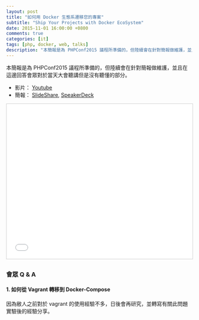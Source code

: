 ```yaml
---
layout: post
title: "如何用 Docker 生態系遷移您的專案"
subtitle: "Ship Your Projects with Docker EcoSystem"
date: 2015-11-01 16:00:00 +0800
comments: true
categories: [it]
tags: [php, docker, web, talks]
description: "本簡報是為 PHPConf2015 議程所準備的，但陸續會在針對簡報做維護，並且在這邊回答會眾對於當天大會聽講但是沒有聽懂的部分。"
---
```


本簡報是為 PHPConf2015 議程所準備的，但陸續會在針對簡報做維護，並且在這邊回答會眾對於當天大會聽講但是沒有聽懂的部分。

- 影片： [Youtube](https://www.youtube.com/watch?v=B0Xw38EkFf8&feature=youtu.be)
- 簡報： [SlideShare](http://www.slideshare.net/ruoshiling/ship-your-projects-with-docker-ecosystem), [SpeakerDeck](https://speakerdeck.com/fntsrlike/dang-zhuan-an-jian-gan-dang-qian-yi-ye-bu-zai-na-mo-nan-ship-your-projects-with-docker-ecosystem)

<iframe src="//www.slideshare.net/slideshow/embed_code/key/2RUwTGpgnMbAa0" width="510" height="420" frameborder="0" marginwidth="0" marginheight="0" scrolling="no" style="border:1px solid #CCC; border-width:1px; margin-bottom:5px; max-width: 100%;" allowfullscreen> </iframe> 
<!-- more -->

### 會眾 Q & A

#### 1. 如何從 Vagrant 轉移到 Docker-Compose

因為敝人之前對於 vagrant 的使用經驗不多，日後會再研究，並轉寫有關此問題實驗後的經驗分享。